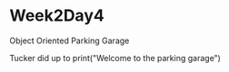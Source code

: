 # Week2Day4
Object Oriented Parking Garage

Tucker did up to print("Welcome to the parking garage")
